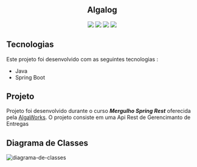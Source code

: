 <h2 align ="center">
  Algalog
</h2>

<p align="center">
    <img src="https://img.shields.io/github/languages/count/MatheusPrudente/algalog"/>
    <img src="https://img.shields.io/github/repo-size/MatheusPrudente/algalog"/>
    <img src="https://img.shields.io/github/last-commit/MatheusPrudente/algalog"/>
    <img src="https://img.shields.io/github/issues/MatheusPrudente/algalog"/>
</p>


## Tecnologias 

Este projeto foi desenvolvido com as seguintes tecnologias : 

- Java
- Spring Boot

## Projeto

  Projeto foi desenvolvido durante o curso *__Mergulho Spring Rest__* oferecida pela [AlgaWorks](https://www.algaworks.com). O projeto consiste em uma Api Rest de Gerencimanto de Entregas

## Diagrama de Classes

![diagrama-de-classes](https://user-images.githubusercontent.com/80559882/188333831-34eb6032-2623-48c9-835f-ea4b21b0c891.png)
